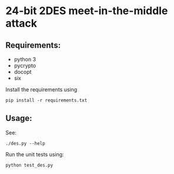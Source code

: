 24-bit 2DES meet-in-the-middle attack
=====================================

Requirements:
-------------
* python 3
* pycrypto
* docopt
* six

Install the requirements using

    pip install -r requirements.txt

Usage:
------

See:

    ./des.py --help

Run the unit tests using:

    python test_des.py
